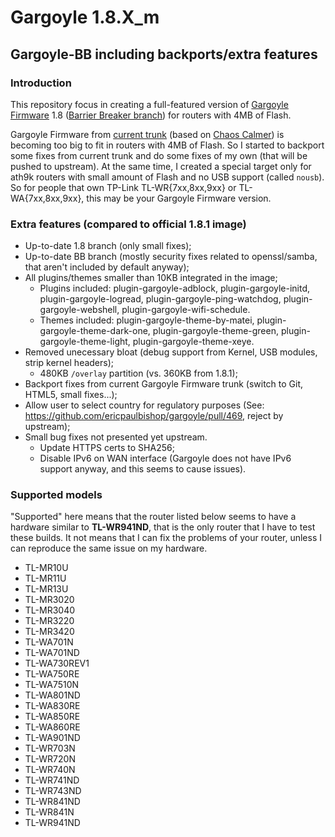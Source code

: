 # Gargoyle 1.8.X_m

## Gargoyle-BB including backports/extra features

### Introduction

This repository focus in creating a full-featured version of [Gargoyle Firmware](https://www.gargoyle-router.com/)
1.8 ([Barrier Breaker branch](https://git.openwrt.org/?p=14.07/openwrt.git;a=summary)) for routers with 4MB of Flash.

Gargoyle Firmware from [current trunk](https://github.com/ericpaulbishop/gargoyle/tree/master) (based on
[Chaos Calmer](https://git.openwrt.org/?p=15.05/openwrt.git;a=summary)) is becoming too big to fit in routers with 4MB
of Flash. So I started to backport some fixes from current trunk and do some fixes of my own (that will be pushed to
upstream). At the same time, I created a special target only for ath9k routers with small amount of Flash and no USB
support (called `nousb`). So for people that own TP-Link TL-WR{7xx,8xx,9xx} or TL-WA{7xx,8xx,9xx}, this may be your
Gargoyle Firmware version.

### Extra features (compared to official 1.8.1 image)

- Up-to-date 1.8 branch (only small fixes);
- Up-to-date BB branch (mostly security fixes related to openssl/samba, that aren't included by default anyway);
- All plugins/themes smaller than 10KB integrated in the image;
    * Plugins included: plugin-gargoyle-adblock, plugin-gargoyle-initd, plugin-gargoyle-logread,
      plugin-gargoyle-ping-watchdog, plugin-gargoyle-webshell, plugin-gargoyle-wifi-schedule.
    * Themes included: plugin-gargoyle-theme-by-matei, plugin-gargoyle-theme-dark-one, plugin-gargoyle-theme-green,
      plugin-gargoyle-theme-light, plugin-gargoyle-theme-xeye.
- Removed unecessary bloat (debug support from Kernel, USB modules, strip kernel headers);
    * 480KB `/overlay` partition (vs. 360KB from 1.8.1);
- Backport fixes from current Gargoyle Firmware trunk (switch to Git, HTML5, small fixes...);
- Allow user to select country for regulatory purposes (See: https://github.com/ericpaulbishop/gargoyle/pull/469,
  reject by upstream);
- Small bug fixes not presented yet upstream.
    * Update HTTPS certs to SHA256;
    * Disable IPv6 on WAN interface (Gargoyle does not have IPv6 support anyway, and this seems to cause issues).

### Supported models

"Supported" here means that the router listed below seems to have a hardware similar to **TL-WR941ND**, that is the
only router that I have to test these builds. It not means that I can fix the problems of your router, unless I can
reproduce the same issue on my hardware.

* TL-MR10U
* TL-MR11U
* TL-MR13U
* TL-MR3020
* TL-MR3040
* TL-MR3220
* TL-MR3420
* TL-WA701N
* TL-WA701ND
* TL-WA730REV1
* TL-WA750RE
* TL-WA7510N
* TL-WA801ND
* TL-WA830RE
* TL-WA850RE
* TL-WA860RE
* TL-WA901ND
* TL-WR703N
* TL-WR720N
* TL-WR740N
* TL-WR741ND
* TL-WR743ND
* TL-WR841ND
* TL-WR841N
* TL-WR941ND
